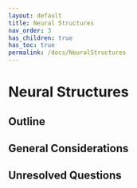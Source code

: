 ```yaml
---
layout: default
title: Neural Structures
nav_order: 3
has_children: true
has_toc: true
permalink: /docs/NeuralStructures
---
```


# Neural Structures

## Outline

## General Considerations

## Unresolved Questions

